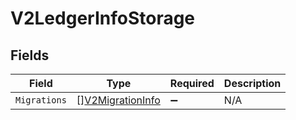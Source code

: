 # V2LedgerInfoStorage


## Fields

| Field                                                       | Type                                                        | Required                                                    | Description                                                 |
| ----------------------------------------------------------- | ----------------------------------------------------------- | ----------------------------------------------------------- | ----------------------------------------------------------- |
| `Migrations`                                                | [][V2MigrationInfo](../../models/shared/v2migrationinfo.md) | :heavy_minus_sign:                                          | N/A                                                         |